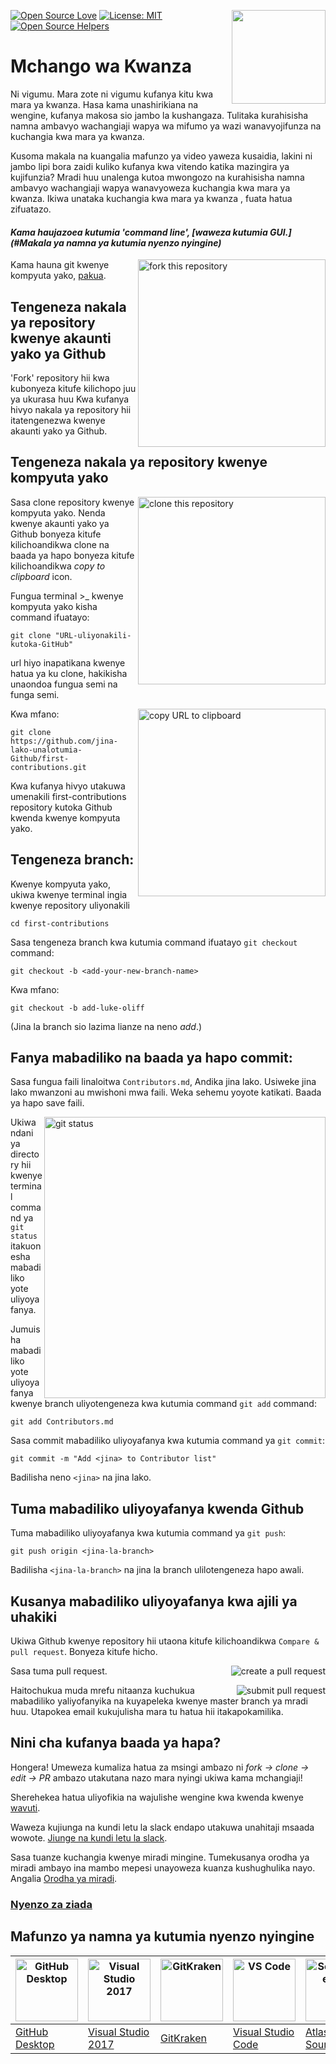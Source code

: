[![Open Source Love](https://badges.frapsoft.com/os/v1/open-source.svg?v=103)](https://github.com/ellerbrock/open-source-badges/)
[<img align="right" width="150" src="https://firstcontributions.github.io/assets/Readme/join-slack-team.png">](https://join.slack.com/t/firstcontributors/shared_invite/zt-1hg51qkgm-Xc7HxhsiPYNN3ofX2_I8FA)
[![License: MIT](https://img.shields.io/badge/License-MIT-green.svg)](https://opensource.org/licenses/MIT)
[![Open Source Helpers](https://www.codetriage.com/roshanjossey/first-contributions/badges/users.svg)](https://www.codetriage.com/roshanjossey/first-contributions)


# Mchango wa Kwanza

Ni vigumu. Mara zote ni vigumu kufanya kitu kwa mara ya kwanza. Hasa kama unashirikiana na wengine, kufanya makosa sio jambo la kushangaza. Tulitaka kurahisisha namna ambavyo wachangiaji wapya wa mifumo ya wazi wanavyojifunza na kuchangia kwa mara ya kwanza.

Kusoma makala na kuangalia mafunzo ya video yaweza kusaidia, lakini ni jambo lipi bora zaidi kuliko kufanya kwa vitendo katika mazingira ya kujifunzia? Mradi huu unalenga kutoa mwongozo na kurahisisha namna ambavyo wachangiaji wapya wanavyoweza kuchangia kwa mara ya kwanza. Ikiwa unataka kuchangia kwa mara ya kwanza , fuata hatua zifuatazo.

#### *Kama haujazoea kutumia 'command line', [waweza kutumia GUI.](#Makala ya namna ya kutumia nyenzo nyingine)*

<img align="right" width="300" src="https://firstcontributions.github.io/assets/Readme/fork.png" alt="fork this repository" />

Kama hauna git kwenye kompyuta yako, [pakua](https://help.github.com/articles/set-up-git/).

## Tengeneza nakala ya repository kwenye akaunti yako ya Github

'Fork' repository hii kwa kubonyeza kitufe kilichopo juu ya ukurasa huu
Kwa kufanya hivyo nakala ya repository hii itatengenezwa kwenye akaunti yako ya Github.

## Tengeneza nakala ya repository kwenye kompyuta yako

<img align="right" width="300" src="https://firstcontributions.github.io/assets/Readme/clone.png" alt="clone this repository" />

Sasa clone repository kwenye kompyuta yako. Nenda kwenye akaunti yako ya Github bonyeza kitufe kilichoandikwa clone na baada ya hapo bonyeza kitufe kilichoandikwa *copy to clipboard* icon.

Fungua terminal >_ kwenye kompyuta yako kisha command ifuatayo:

```
git clone "URL-uliyonakili-kutoka-GitHub"
```

url hiyo inapatikana kwenye hatua ya ku clone, hakikisha unaondoa fungua semi na funga semi.

<img align="right" width="300" src="https://firstcontributions.github.io/assets/Readme/copy-to-clipboard.png" alt="copy URL to clipboard" />

Kwa mfano:

```
git clone https://github.com/jina-lako-unalotumia-Github/first-contributions.git
```

Kwa kufanya hivyo utakuwa umenakili first-contributions repository kutoka Github kwenda kwenye kompyuta yako.

## Tengeneza branch:

Kwenye kompyuta yako, ukiwa kwenye terminal ingia kwenye repository uliyonakili

```
cd first-contributions
```

Sasa tengeneza branch kwa kutumia command ifuatayo `git checkout` command:

```
git checkout -b <add-your-new-branch-name>
```

Kwa mfano:

```
git checkout -b add-luke-oliff
```

(Jina la branch sio lazima lianze na neno *add*.)

## Fanya mabadiliko na baada ya hapo commit:

Sasa fungua faili linaloitwa `Contributors.md`, Andika jina lako. Usiweke jina lako mwanzoni au mwishoni mwa faili. Weka sehemu yoyote katikati. Baada ya hapo save faili.

<img align="right" width="450" src="https://firstcontributions.github.io/assets/Readme/git-status.png" alt="git status" />

Ukiwa ndani ya directory hii kwenye terminal command ya `git status` itakuonesha mabadiliko yote uliyoyafanya.

Jumuisha mabadiliko yote uliyoyafanya kwenye branch uliyotengeneza kwa kutumia command `git add` command:

```
git add Contributors.md
```

Sasa commit mabadiliko uliyoyafanya kwa kutumia command ya `git commit`:

```
git commit -m "Add <jina> to Contributor list"
```

Badilisha neno `<jina>` na jina lako.

## Tuma mabadiliko uliyoyafanya kwenda Github

Tuma mabadiliko uliyoyafanya kwa kutumia command ya `git push`:

```
git push origin <jina-la-branch>
```

Badilisha `<jina-la-branch>` na jina la branch ulilotengeneza hapo awali.

## Kusanya mabadiliko uliyoyafanya kwa ajili ya uhakiki

Ukiwa Github kwenye repository hii utaona kitufe kilichoandikwa `Compare & pull request`. Bonyeza kitufe hicho.

<img style="float: right;" src="https://firstcontributions.github.io/assets/Readme/compare-and-pull.png" alt="create a pull request" />

Sasa tuma pull request.

<img style="float: right;" src="https://firstcontributions.github.io/assets/Readme/submit-pull-request.png" alt="submit pull request" />

Haitochukua muda mrefu nitaanza kuchukua mabadiliko yaliyofanyika na kuyapeleka kwenye master branch ya mradi huu. Utapokea email kukujulisha mara tu hatua hii itakapokamilika.

## Nini cha kufanya baada ya hapa?

Hongera! Umeweza kumaliza hatua za msingi ambazo ni _fork -> clone -> edit -> PR_ ambazo utakutana nazo mara nyingi ukiwa kama mchangiaji!

Sherehekea hatua uliyofikia na wajulishe wengine kwa kwenda kwenye [wavuti](https://roshanjossey.github.io/first-contributions/#social-share).

Waweza kujiunga na kundi letu la slack endapo utakuwa unahitaji msaada wowote. [Jiunge na kundi letu la slack](https://join.slack.com/t/firstcontributors/shared_invite/zt-1hg51qkgm-Xc7HxhsiPYNN3ofX2_I8FA).

Sasa tuanze kuchangia kwenye miradi mingine. Tumekusanya orodha ya miradi ambayo ina mambo mepesi unayoweza kuanza kushughulika nayo. Angalia [Orodha ya miradi](https://roshanjossey.github.io/first-contributions/#project-list).

### [Nyenzo za ziada](../additional-material/git_workflow_scenarios/additional-material.md)

## Mafunzo ya namna ya kutumia nyenzo nyingine

| <a href="../gui-tool-tutorials/github-desktop-tutorial.md"><img alt="GitHub Desktop" src="https://desktop.github.com/images/desktop-icon.svg" width="100"></a> | <a href="../gui-tool-tutorials/github-windows-vs2017-tutorial.md"><img alt="Visual Studio 2017" src="https://upload.wikimedia.org/wikipedia/commons/c/cd/Visual_Studio_2017_Logo.svg" width="100"></a> | <a href="../gui-tool-tutorials/gitkraken-tutorial.md"><img alt="GitKraken" src="https://firstcontributions.github.io/assets/gui-tool-tutorials/gitkraken-tutorial/gk-icon.png" width="100"></a> | <a href="../gui-tool-tutorials/github-windows-vs-code-tutorial.md"><img alt="VS Code" src="https://upload.wikimedia.org/wikipedia/commons/1/1c/Visual_Studio_Code_1.35_icon.png" width=100></a> | <a href="../gui-tool-tutorials/sourcetree-macos-tutorial.md"><img alt="Sourcetree App" src="https://wac-cdn.atlassian.com/dam/jcr:81b15cde-be2e-4f4a-8af7-9436f4a1b431/Sourcetree-icon-blue.svg" width=100></a> | <a href="../gui-tool-tutorials/github-windows-intellij-tutorial.md"><img alt="IntelliJ IDEA" src="https://upload.wikimedia.org/wikipedia/commons/thumb/9/9c/IntelliJ_IDEA_Icon.svg/512px-IntelliJ_IDEA_Icon.svg.png" width=100></a> |
| --- | --- | --- | --- | --- | --- |
| [GitHub Desktop](../gui-tool-tutorials/github-desktop-tutorial.md) | [Visual Studio 2017](../gui-tool-tutorials/github-windows-vs2017-tutorial.md) | [GitKraken](../gui-tool-tutorials/gitkraken-tutorial.md) | [Visual Studio Code](../gui-tool-tutorials/github-windows-vs-code-tutorial.md) | [Atlassian Sourcetree](../gui-tool-tutorials/sourcetree-macos-tutorial.md) | [IntelliJ IDEA](../gui-tool-tutorials/github-windows-intellij-tutorial.md) |
